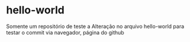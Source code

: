 # hello-world
Somente um repositório de teste
a
Alteração no arquivo hello-world para testar o commit via navegador, página do github
